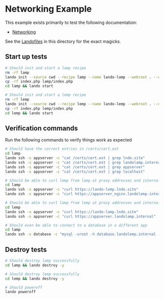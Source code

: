 Networking Example
==================

This example exists primarily to test the following documentation:

* [Networking](http://docs.devwithlando.io/config/networking.html)

See the [Landofiles](http://docs.devwithlando.io/config/lando.html) in this directory for the exact magicks.

Start up tests
--------------

```bash
# Should init and start a lamp recipe
rm -rf lamp
lando init --source cwd --recipe lamp --name lando-lamp --webroot . --dest lamp
cp -rf index.php lamp/index.php
cd lamp && lando start

# Should init and start a lemp recipe
rm -rf lemp
lando init --source cwd --recipe lemp --name lando-lemp --webroot . --dest lemp
cp -rf index.php lemp/index.php
cd lemp && lando start
```

Verification commands
---------------------

Run the following commands to verify things work as expected

```bash
# Should have the correct entries in /certs/cert.ext
cd lamp
lando ssh -s appserver -c "cat /certs/cert.ext | grep lndo.site"
lando ssh -s appserver -c "cat /certs/cert.ext | grep landolamp.internal"
lando ssh -s appserver -c "cat /certs/cert.ext | grep appserver"
lando ssh -s appserver -c "cat /certs/cert.ext | grep localhost"

# Should be able to curl lemp from lamp at proxy addresses and internal hostname
cd lamp
lando ssh -s appserver -c "curl https://lando-lemp.lndo.site"
lando ssh -s appserver -c "curl https://appserver_nginx.landolemp.internal"

# Should be able to curl lamp from lemp at proxy addresses and internal hostname
cd lemp
lando ssh -s appserver -c "curl https://lando-lamp.lndo.site"
lando ssh -s appserver -c "curl https://appserver.landolamp.internal"

# Should even be able to connect to a database in a different app
cd lamp
lando ssh -s database -c "mysql -uroot -h database.landolemp.internal -e 'quit'"
```

Destroy tests
-------------

```bash
# Should destroy lamp successfully
cd lamp && lando destroy -y

# Should destroy lemp successfully
cd lemp && lando destroy -y

# Should poweroff
lando poweroff
```
